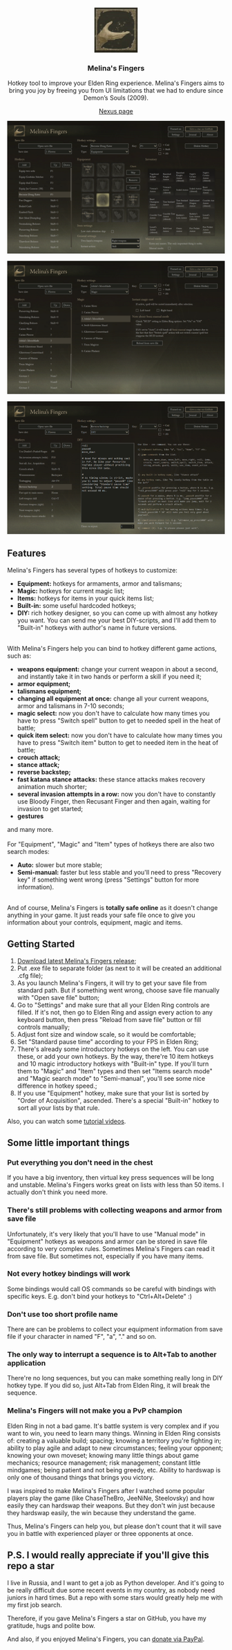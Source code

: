 <p align="center">
  <a target="blank"><img src="src/images/icon.jpg" width="100" alt="MF Logo"/></a>
</p>

<h3 align="center">Melina's Fingers</h3>
<p align="center">Hotkey tool to improve your Elden Ring experience. Melina's Fingers aims to bring you joy by freeing you from UI limitations that we had to endure since Demon’s Souls (2009).</p>
<p align="center"><a href="https://www.nexusmods.com/eldenring/mods/2504">Nexus page</a></p>

<p align="center">
  <a target="blank"><img src="src/images/screenshot_1.png" alt="MF Logo" /></a>
</p>
<p align="center">
  <a target="blank"><img src="src/images/screenshot_2.png" alt="MF Logo" /></a>
</p>
<p align="center">
  <a target="blank"><img src="src/images/screenshot_3.png" alt="MF Logo" /></a>
</p>

## Features
Melina's Fingers has several types of hotkeys to customize:
- **Equipment:** hotkeys for armaments, armor and talismans;
- **Magic:** hotkeys for current magic list;
- **Items:** hotkeys for items in your quick items list;
- **Built-in:** some useful hardcoded hotkeys;
- **DIY:** rich hotkey designer, so you can come up with almost any hotkey you want. You can send me your best DIY-scripts, and I'll add them to "Built-in" hotkeys with author's name in future versions.
<br/><br/>

With Melina's Fingers help you can bind to hotkey different game actions, such as:
- **weapons equipment:** change your current weapon in about a second, and instantly take it in two hands or perform a skill if you need it;    
- **armor equipment;**  
- **talismans equipment;**  
- **changing all equipment at once:** change all your current weapons, armor and talismans in 7-10 seconds;
- **magic select:** now you don't have to calculate how many times you have to press "Switch spell" button to get to needed spell in the heat of battle;
- **quick item select:** now you don't have to calculate how many times you have to press "Switch item" button to get to needed item in the heat of battle;
- **crouch attack;**
- **stance attack;**
- **reverse backstep;**
- **fast katana stance attacks:** these stance attacks makes recovery animation much shorter;
- **several invasion attempts in a row:** now you don't have to constantly use Bloody Finger, then Recusant Finger and then again, waiting for invasion to get started; 
- **gestures**

and many more.
<br/><br/>
For "Equipment", "Magic" and "Item" types of hotkeys there are also two search modes:
- **Auto:** slower but more stable;
- **Semi-manual:** faster but less stable and you'll need to press "Recovery key" if something went wrong (press "Settings" button for more information).
<br/><br/>

And of course, Melina's Fingers is **totally safe online** as it doesn't change anything in your game. It just reads your safe file once to give you information about your controls, equipment, magic and items.  

## Getting Started
1. [Download latest Melina's Fingers release](https://github.com/flower-ab/EldenRing-MelinasFingers/releases/latest);
2. Put .exe file to separate folder (as next to it will be created an additional .cfg file);
3. As you launch Melina's Fingers, it will try to get your save file from standard path. But if something went wrong, choose save file manually with "Open save file" button; 
4. Go to "Settings" and make sure that all your Elden Ring controls are filled. If it's not, then go to Elden Ring and assign every action to any keyboard button, then press "Reload from save file" button or fill controls manually;
5. Adjust font size and window scale, so it would be comfortable;
6. Set "Standard pause time" according to your FPS in Elden Ring;
7. There's already some introductory hotkeys on the left. You can use these, or add your own hotkeys. By the way, there're 10 item hotkeys and 10 magic introductory hotkeys with "Built-in" type. If you'll turn them to "Magic" and "Item" types and then set "Items search mode" and "Magic search mode" to "Semi-manual", you'll see some nice difference in hotkey speed.;
8. If you use "Equipment" hotkey, make sure that your list is sorted by "Order of Acquisition", ascended. There's a special "Built-in" hotkey to sort all your lists by that rule.

Also, you can watch some <a href="https://youtube.com/playlist?list=PLP-fqAeb4k8LEDDPs47tIt8dinttu_v5k">tutorial videos</a>.

## Some little important things

### Put everything you don't need in the chest
If you have a big inventory, then virtual key press sequences will be long and unstable. Melina's Fingers works great on lists with less than 50 items. I actually don't think you need more. 

### There's still problems with collecting weapons and armor from save file
Unfortunately, it's very likely that you'll have to use "Manual mode" in "Equipment" hotkeys as weapons and armor can be stored in save file according to very complex rules. 
Sometimes Melina's Fingers can read it from save file. But sometimes not, especially if you have many items.

### Not every hotkey bindings will work
Some bindings would call OS commands so be careful with bindings with specific keys. E.g. don't bind your hotkeys to "Ctrl+Alt+Delete" :)

### Don't use too short profile name
There are can be problems to collect your equipment information from save file if your character in named "F", "a", "." and so on.

### The only way to interrupt a sequence is to Alt+Tab to another application
There're no long sequences, but you can make something really long in DIY hotkey type. If you did so, just Alt+Tab from Elden Ring, it will break the sequence.

### Melina's Fingers will not make you a PvP champion
Elden Ring in not a bad game. It's battle system is very complex and if you want to win, you need to learn many things. Winning in Elden Ring consists of: creating a valuable build; spacing; knowing a territory you're fighting in; ability to play agile and adapt to new circumstances; feeling your opponent; knowing your own moveset; knowing many little things about game mechanics; resource management; risk management; constant little mindgames; being patient and not being greedy, etc. Ability to hardswap is only one of thousand things that brings you victory.

I was inspired to make Melina's Fingers after I watched some popular players play the game (like ChaseTheBro, JeeNiNe, Steelovsky) and how easily they can hardswap their weapons. But they don't win just because they hardswap easily, the win because they understand the game.

Thus, Melina's Fingers can help you, but please don't count that it will save you in battle with experienced player or three opponents at once.

## P.S. I would really appreciate if you'll give this repo a star
I live in Russia, and I want to get a job as Python developer. And it's going to be really difficult due some recent events in my country, as nobody need juniors in hard times. But a repo with some stars would greatly help me with my first job search. 

Therefore, if you gave Melina's Fingers a star on GitHub, you have my gratitude, hugs and polite bow.

And also, if you enjoyed Melina's Fingers, you can <a href="https://www.paypal.com/paypalme/eburla">donate via PayPal</a>.